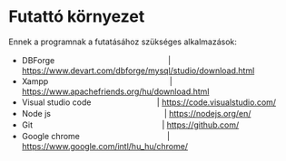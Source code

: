 # Futattó környezet
Ennek a programnak a futatásához szükséges alkalmazások:
  - DBForge 　　　　　　　　　　　　　　| https://www.devart.com/dbforge/mysql/studio/download.html
  - Xampp 　　　　　　　　　　　　　　　| https://www.apachefriends.org/hu/download.html
  - Visual studio code 　　　　　　　　| https://code.visualstudio.com/
  - Node js 　　　　　　　　　　　　　　| https://nodejs.org/en/
  - Git 　　　　　　　　　　　　　　　　| https://github.com/
  - Google chrome　　　　　　　　　　　| https://www.google.com/intl/hu_hu/chrome/
